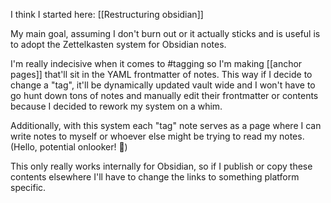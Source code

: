 I think I started here: [[Restructuring obsidian]]

My main goal, assuming I don't burn out or it actually sticks and is useful is to adopt the Zettelkasten system for Obsidian notes.

I'm really indecisive when it comes to \#tagging so I'm making \[\[anchor pages]] that'll sit in the YAML frontmatter of notes. This way if I decide to change a "tag", it'll be dynamically updated vault wide and I won't have to go hunt down tons of notes and manually edit their frontmatter or contents because I decided to rework my system on a whim.

Additionally, with this system each "tag" note serves as a page where I can write notes to myself or whoever else might be trying to read my notes. (Hello, potential onlooker! 👋)

This only really works internally for Obsidian, so if I publish or copy these contents elsewhere I'll have to change the links to something platform specific.

